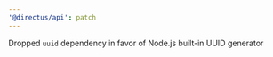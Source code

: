 ```yaml
---
'@directus/api': patch
---
```


Dropped `uuid` dependency in favor of Node.js built-in UUID generator
